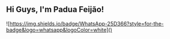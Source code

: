 ## Hi Guys, I'm Padua Feijão!


![https://img.shields.io/badge/WhatsApp-25D366?style=for-the-badge&logo=whatsapp&logoColor=white]()

